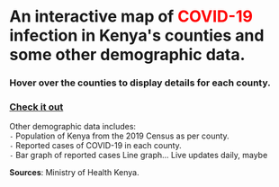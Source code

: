 
# An interactive map of <font color=red>COVID-19</font> infection in Kenya's counties and some other demographic data.



### Hover over the counties to display details for each county.
### [Check it out](https://fezaro.github.io/kenya-covid-visualization/covidke_data.html)

Other demographic data includes: <br/>
`-` Population of Kenya from the 2019 Census as per county.<br/>
`-` Reported cases of COVID-19 in each county.<br/>
`-` Bar graph of reported cases 
Line graph...
Live updates daily, maybe


**Sources**: Ministry of Health Kenya.

